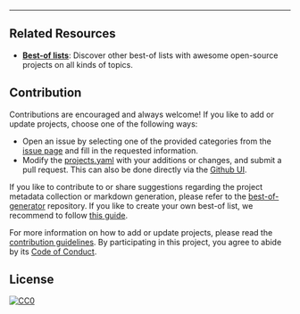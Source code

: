 
---

## Related Resources

- [**Best-of lists**](https://best-of.org): Discover other best-of lists with awesome open-source projects on all kinds of topics.

## Contribution

Contributions are encouraged and always welcome! If you like to add or update projects, choose one of the following ways:

- Open an issue by selecting one of the provided categories from the [issue page](https://github.com/hasansezertasan/best-of-server-driven-interfaces/issues/new/choose) and fill in the requested information.
- Modify the [projects.yaml](https://github.com/hasansezertasan/best-of-server-driven-interfaces/blob/main/projects.yaml) with your additions or changes, and submit a pull request. This can also be done directly via the [Github UI](https://github.com/hasansezertasan/best-of-server-driven-interfaces/edit/main/projects.yaml).

If you like to contribute to or share suggestions regarding the project metadata collection or markdown generation, please refer to the [best-of-generator](https://github.com/best-of-lists/best-of-generator) repository. If you like to create your own best-of list, we recommend to follow [this guide](https://github.com/best-of-lists/best-of/blob/main/create-best-of-list.md).

For more information on how to add or update projects, please read the [contribution guidelines](https://github.com/hasansezertasan/best-of-server-driven-interfaces/blob/main/CONTRIBUTING.md). By participating in this project, you agree to abide by its [Code of Conduct](https://github.com/hasansezertasan/best-of-server-driven-interfaces/blob/main/.github/CODE_OF_CONDUCT.md).

## License

[![CC0](https://mirrors.creativecommons.org/presskit/buttons/88x31/svg/by-sa.svg)](https://creativecommons.org/licenses/by-sa/4.0/)
